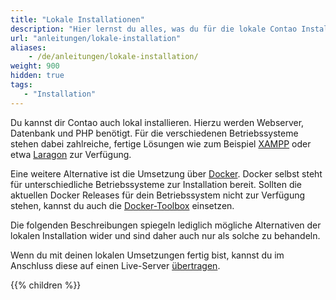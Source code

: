 ```yaml
---
title: "Lokale Installationen"
description: "Hier lernst du alles, was du für die lokale Contao Installation wissen musst."
url: "anleitungen/lokale-installation"
aliases:
    - /de/anleitungen/lokale-installation/
weight: 900
hidden: true
tags: 
   - "Installation"
---
```


Du kannst dir Contao auch lokal installieren. Hierzu werden Webserver, Datenbank und PHP benötigt. Für die verschiedenen 
Betriebssysteme stehen dabei zahlreiche, fertige Lösungen wie zum Beispiel [XAMPP](https://www.apachefriends.org) oder 
etwa [Laragon](https://laragon.org/) zur Verfügung. 

Eine weitere Alternative ist die Umsetzung über [Docker](https://www.docker.com/). Docker selbst steht für unterschiedliche Betriebssysteme zur Installation bereit. Sollten die aktuellen Docker Releases für dein Betriebssystem nicht zur Verfügung stehen, kannst du auch die [Docker-Toolbox](https://docs.docker.com/toolbox/overview/) einsetzen.

Die folgenden Beschreibungen spiegeln lediglich mögliche Alternativen der lokalen Installation wider und sind daher auch nur als solche zu behandeln.

Wenn du mit deinen lokalen Umsetzungen fertig bist, kannst du im Anschluss diese auf einen Live-Server [übertragen](../../installation/contao-umziehen/).

{{% children %}}
